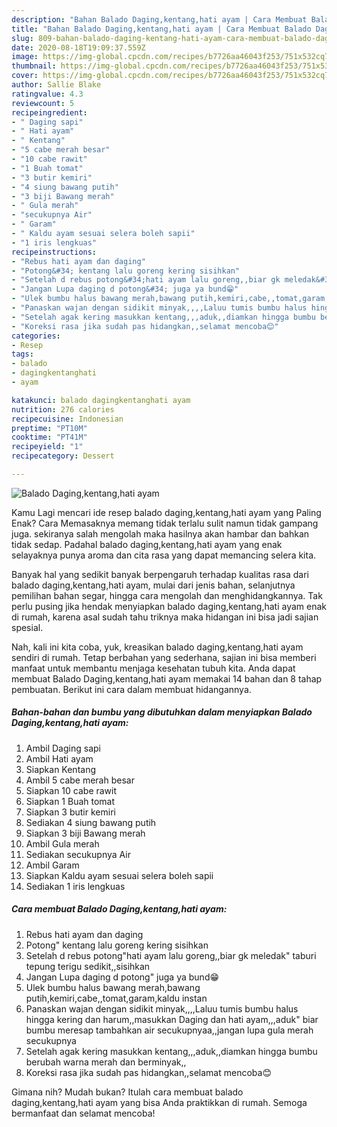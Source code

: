 ```yaml
---
description: "Bahan Balado Daging,kentang,hati ayam | Cara Membuat Balado Daging,kentang,hati ayam Yang Menggugah Selera"
title: "Bahan Balado Daging,kentang,hati ayam | Cara Membuat Balado Daging,kentang,hati ayam Yang Menggugah Selera"
slug: 809-bahan-balado-daging-kentang-hati-ayam-cara-membuat-balado-daging-kentang-hati-ayam-yang-menggugah-selera
date: 2020-08-18T19:09:37.559Z
image: https://img-global.cpcdn.com/recipes/b7726aa46043f253/751x532cq70/balado-dagingkentanghati-ayam-foto-resep-utama.jpg
thumbnail: https://img-global.cpcdn.com/recipes/b7726aa46043f253/751x532cq70/balado-dagingkentanghati-ayam-foto-resep-utama.jpg
cover: https://img-global.cpcdn.com/recipes/b7726aa46043f253/751x532cq70/balado-dagingkentanghati-ayam-foto-resep-utama.jpg
author: Sallie Blake
ratingvalue: 4.3
reviewcount: 5
recipeingredient:
- " Daging sapi"
- " Hati ayam"
- " Kentang"
- "5 cabe merah besar"
- "10 cabe rawit"
- "1 Buah tomat"
- "3 butir kemiri"
- "4 siung bawang putih"
- "3 biji Bawang merah"
- " Gula merah"
- "secukupnya Air"
- " Garam"
- " Kaldu ayam sesuai selera boleh sapii"
- "1 iris lengkuas"
recipeinstructions:
- "Rebus hati ayam dan daging"
- "Potong&#34; kentang lalu goreng kering sisihkan"
- "Setelah d rebus potong&#34;hati ayam lalu goreng,,biar gk meledak&#34; taburi tepung terigu sedikit,,sisihkan"
- "Jangan Lupa daging d potong&#34; juga ya bund😁"
- "Ulek bumbu halus bawang merah,bawang putih,kemiri,cabe,,tomat,garam,kaldu instan"
- "Panaskan wajan dengan sidikit minyak,,,,Laluu tumis bumbu halus hingga kering dan harum,,masukkan Daging dan hati ayam,,,aduk&#34; biar bumbu meresap tambahkan air secukupnyaa,,jangan lupa gula merah secukupnya"
- "Setelah agak kering masukkan kentang,,,aduk,,diamkan hingga bumbu berubah warna merah dan berminyak,,"
- "Koreksi rasa jika sudah pas hidangkan,,selamat mencoba😊"
categories:
- Resep
tags:
- balado
- dagingkentanghati
- ayam

katakunci: balado dagingkentanghati ayam 
nutrition: 276 calories
recipecuisine: Indonesian
preptime: "PT10M"
cooktime: "PT41M"
recipeyield: "1"
recipecategory: Dessert

---
```



![Balado Daging,kentang,hati ayam](https://img-global.cpcdn.com/recipes/b7726aa46043f253/751x532cq70/balado-dagingkentanghati-ayam-foto-resep-utama.jpg)

Kamu Lagi mencari ide resep balado daging,kentang,hati ayam yang Paling Enak? Cara Memasaknya memang tidak terlalu sulit namun tidak gampang juga. sekiranya salah mengolah maka hasilnya akan hambar dan bahkan tidak sedap. Padahal balado daging,kentang,hati ayam yang enak selayaknya punya aroma dan cita rasa yang dapat memancing selera kita.

Banyak hal yang sedikit banyak berpengaruh terhadap kualitas rasa dari balado daging,kentang,hati ayam, mulai dari jenis bahan, selanjutnya pemilihan bahan segar, hingga cara mengolah dan menghidangkannya. Tak perlu pusing jika hendak menyiapkan balado daging,kentang,hati ayam enak di rumah, karena asal sudah tahu triknya maka hidangan ini bisa jadi sajian spesial.




Nah, kali ini kita coba, yuk, kreasikan balado daging,kentang,hati ayam sendiri di rumah. Tetap berbahan yang sederhana, sajian ini bisa memberi manfaat untuk membantu menjaga kesehatan tubuh kita. Anda dapat membuat Balado Daging,kentang,hati ayam memakai 14 bahan dan 8 tahap pembuatan. Berikut ini cara dalam membuat hidangannya.

<!--inarticleads1-->

##### Bahan-bahan dan bumbu yang dibutuhkan dalam menyiapkan Balado Daging,kentang,hati ayam:

1. Ambil  Daging sapi
1. Ambil  Hati ayam
1. Siapkan  Kentang
1. Ambil 5 cabe merah besar
1. Siapkan 10 cabe rawit
1. Siapkan 1 Buah tomat
1. Siapkan 3 butir kemiri
1. Sediakan 4 siung bawang putih
1. Siapkan 3 biji Bawang merah
1. Ambil  Gula merah
1. Sediakan secukupnya Air
1. Ambil  Garam
1. Siapkan  Kaldu ayam sesuai selera boleh sapii
1. Sediakan 1 iris lengkuas




<!--inarticleads2-->

##### Cara membuat Balado Daging,kentang,hati ayam:

1. Rebus hati ayam dan daging
1. Potong&#34; kentang lalu goreng kering sisihkan
1. Setelah d rebus potong&#34;hati ayam lalu goreng,,biar gk meledak&#34; taburi tepung terigu sedikit,,sisihkan
1. Jangan Lupa daging d potong&#34; juga ya bund😁
1. Ulek bumbu halus bawang merah,bawang putih,kemiri,cabe,,tomat,garam,kaldu instan
1. Panaskan wajan dengan sidikit minyak,,,,Laluu tumis bumbu halus hingga kering dan harum,,masukkan Daging dan hati ayam,,,aduk&#34; biar bumbu meresap tambahkan air secukupnyaa,,jangan lupa gula merah secukupnya
1. Setelah agak kering masukkan kentang,,,aduk,,diamkan hingga bumbu berubah warna merah dan berminyak,,
1. Koreksi rasa jika sudah pas hidangkan,,selamat mencoba😊




Gimana nih? Mudah bukan? Itulah cara membuat balado daging,kentang,hati ayam yang bisa Anda praktikkan di rumah. Semoga bermanfaat dan selamat mencoba!
